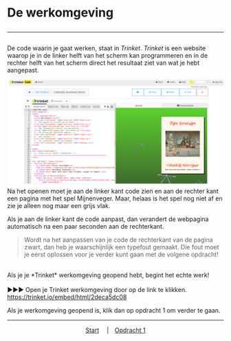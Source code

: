 # De werkomgeving<hr>

De code waarin je gaat werken, staat in *Trinket*. *Trinket* is een website waarop je in de linker helft van het scherm kan programmeren en in de rechter helft van het scherm direct het resultaat ziet van wat je hebt aangepast.  

<img src="images/trinket.png" alt="drawing" width="500" align="right"/>

Na het openen moet je aan de linker kant code zien en aan de rechter kant een pagina met het spel Mijnenveger. Maar, helaas is het spel nog niet af en zie je alleen nog maar een grijs vlak.

Als je aan de linker kant de code aanpast, dan verandert de webpagina automatisch na een paar seconden aan de rechterkant. 

 > Wordt na het aanpassen van je code de rechterkant van de pagina zwart, dan heb je waarschijnlijk een typefout gemaakt. Die fout moet je eerst oplossen voor je verder kunt gaan met de volgene opdracht!

<br>
Als je je *Trinket* werkomgeving geopend hebt, begint het echte werk!<br> 
<br>
▶▶▶ Open je Trinket werkomgeving door op de link te klikken. <a href="https://trinket.io/embed/html/2deca5dc08" target="cd-od_trinket_mijnenveger" rel="noopener noreferrer">https://trinket.io/embed/html/2deca5dc08</a>

Als je werkomgeving geopend is, klik dan op opdracht 1 om verder te gaan.  
<hr>
<center>
<a href="./Instructies.md">Start</a>&emsp; 
|&emsp;<a href="./mijnenveger-opdracht1.md">Opdracht 1</a>
</center>
